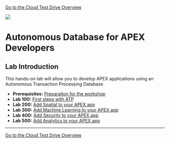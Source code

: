[Go to the Cloud Test Drive Overview](../../readme.md)

![](/Users/jleemans/dev/github/cloudtestdrive/common/images/customer.logo2.png)

# Autonomous Database for APEX Developers #

## Lab Introduction

This hands-on lab will allow you to develop APEX applications using an Autonomous Transaction Processing Database

- **Prerequisites:** [Preparation for the workshop](prereq.md)
- **Lab 100:** [First steps with ATP](L100.md)
- **Lab 200:** [Add Spatial to your APEX app](L200.md)
- **Lab 300:** [Add Machine Learning to your APEX app](L300.md)
- **Lab 400:** [Add Security to your APEX app](L400.md)
- **Lab 500:** [Add Analytics to your APEX app](L500.md)





---

[Go to the Cloud Test Drive Overview](../../readme.md)